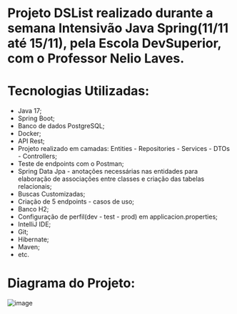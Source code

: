 # Projeto DSList realizado durante a semana Intensivão Java Spring(11/11 até 15/11), pela Escola DevSuperior, com o Professor Nelio Laves.

# Tecnologias Utilizadas:

* Java 17;
* Spring Boot;
* Banco de dados PostgreSQL;
* Docker;
* API Rest;
* Projeto realizado em camadas: Entities - Repositories - Services - DTOs - Controllers;
* Teste de endpoints com o Postman;
* Spring Data Jpa - anotações necessárias nas entidades para elaboração de associações entre classes e criação das tabelas relacionais;
* Buscas Customizadas;
* Criação de 5 endpoints - casos de uso;
* Banco H2;
* Configuração de perfil(dev - test - prod) em applicacion.properties;
* IntelliJ IDE;
* Git;
* Hibernate;
* Maven;
* etc.


# Diagrama do Projeto:


![image](https://github.com/user-attachments/assets/cef00432-8831-4eaf-bb30-df2ededce6e2)

